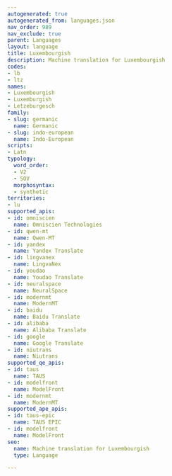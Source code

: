 ```yaml
---
autogenerated: true
autogenerated_from: languages.json
nav_order: 989
nav_exclude: true
parent: Languages
layout: language
title: Luxembourgish
description: Machine translation for Luxembourgish
codes:
- lb
- ltz
names:
- Luxembourgish
- Luxemburgish
- Letzeburgesch
family:
- slug: germanic
  name: Germanic
- slug: indo-european
  name: Indo-European
scripts:
- Latn
typology:
  word_order:
  - V2
  - SOV
  morphosyntax:
  - synthetic
territories:
- lu
supported_apis:
- id: omniscien
  name: Omniscien Technologies
- id: qwen-mt
  name: Qwen-MT
- id: yandex
  name: Yandex Translate
- id: lingvanex
  name: LingvaNex
- id: youdao
  name: Youdao Translate
- id: neuralspace
  name: NeuralSpace
- id: modernmt
  name: ModernMT
- id: baidu
  name: Baidu Translate
- id: alibaba
  name: Alibaba Translate
- id: google
  name: Google Translate
- id: niutrans
  name: Niutrans
supported_qe_apis:
- id: taus
  name: TAUS
- id: modelfront
  name: ModelFront
- id: modernmt
  name: ModernMT
supported_ape_apis:
- id: taus-epic
  name: TAUS EPIC
- id: modelfront
  name: ModelFront
seo:
  name: Machine translation for Luxembourgish
  type: Language

---
```


